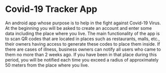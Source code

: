 # Covid-19 Tracker App
An android app whose purpose is to help in the fight against Covid-19 Virus. At the beginning you will be asked to create an account and enter some data including the place where you live. The main functionality of the app is to scan QR codes that are located in places such as restaurants, malls, etc., their owners having access to generate these codes to place them inside. If there are cases of illness, business owners can notify all users who came to them no more than 2 weeks ago. If you have been in that place during this period, you will be notified each time you exceed a radius of approximately 50 meters from the place where you live.

